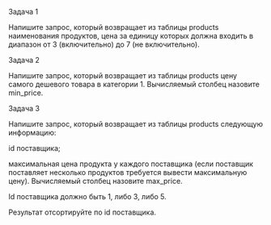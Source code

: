 Задача 1

Напишите запрос, который возвращает из таблицы products наименования продуктов, цена за единицу которых должна входить в диапазон от 3 (включительно) до 7 (не включительно).


Задача 2

Напишите запрос, который возвращает из таблицы products цену самого дешевого товара в категории 1. Вычисляемый столбец назовите min_price.


Задача 3

Напишите запрос, который возвращает из таблицы products следующую информацию:

id поставщика;

максимальная цена продукта у каждого поставщика (если поставщик поставляет несколько продуктов требуется вывести максимальную цену). Вычисляемый столбец назовите max_price.

Id поставщика должно быть 1, либо 3, либо 5.

Результат отсортируйте по id поставщика.
